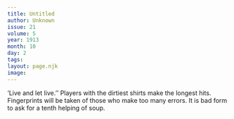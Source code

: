 ```yaml
---
title: Untitled
author: Unknown
issue: 21
volume: 5
year: 1913
month: 10
day: 2
tags:
layout: page.njk
image:
---
```

‘Live and let live.’’    Players with the dirtiest shirts make the longest hits.    Fingerprints will be taken of those who make too many errors.    It is bad form to ask for a tenth helping of soup. 


